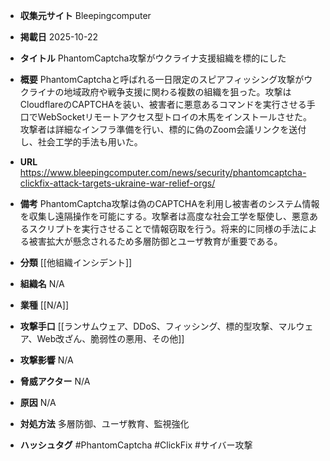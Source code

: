 - **収集元サイト**
Bleepingcomputer

- **掲載日**
2025-10-22

- **タイトル**
PhantomCaptcha攻撃がウクライナ支援組織を標的にした

- **概要**
PhantomCaptchaと呼ばれる一日限定のスピアフィッシング攻撃がウクライナの地域政府や戦争支援に関わる複数の組織を狙った。攻撃はCloudflareのCAPTCHAを装い、被害者に悪意あるコマンドを実行させる手口でWebSocketリモートアクセス型トロイの木馬をインストールさせた。攻撃者は詳細なインフラ準備を行い、標的に偽のZoom会議リンクを送付し、社会工学的手法も用いた。

- **URL**
https://www.bleepingcomputer.com/news/security/phantomcaptcha-clickfix-attack-targets-ukraine-war-relief-orgs/

- **備考**
PhantomCaptcha攻撃は偽のCAPTCHAを利用し被害者のシステム情報を収集し遠隔操作を可能にする。攻撃者は高度な社会工学を駆使し、悪意あるスクリプトを実行させることで情報窃取を行う。将来的に同様の手法による被害拡大が懸念されるため多層防御とユーザ教育が重要である。

- **分類**
[[他組織インシデント]]

- **組織名**
N/A

- **業種**
[[N/A]]

- **攻撃手口**
[[ランサムウェア、DDoS、フィッシング、標的型攻撃、マルウェア、Web改ざん、脆弱性の悪用、その他]]

- **攻撃影響**
N/A

- **脅威アクター**
N/A

- **原因**
N/A

- **対処方法**
多層防御、ユーザ教育、監視強化

- **ハッシュタグ**
#PhantomCaptcha #ClickFix #サイバー攻撃
